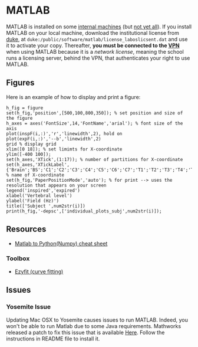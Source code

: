 # MATLAB

MATLAB is installed on some [internal machines](/computing-resources/neuropoly/README) (but [not yet all](https://github.com/neuropoly/computers/issues/326)). If you install MATLAB on your local machine, download the institutional license from [duke](/data/duke), at `duke:/public/software/matlab/license_laboslicsent.dat` and use it to activate your copy. Thereafter, **you must be connected to the [VPN](/computing-resources/neuropoly/README#vpn)** when using MATLAB because it is a _network license_, meaning the school runs a licensing server, behind the VPN, that authenticates your right to use MATLAB.

## Figures

Here is an example of how to display and print a figure:

```text
h_fig = figure
set(h_fig,'position',[500,100,800,350]); % set position and size of the figure
h_axes = axes('FontSize',14,'FontName','arial'); % font size of the axis
plot(inspF(i,:)','r','linewidth',2), hold on
plot(expF(i,:)','--b','linewidth',2)
grid % display grid
xlim([0 18]); % set limimts for X-coordinate
ylim([-400 100]);
set(h_axes,'XTick',(1:17)); % number of partitions for X-coordinate
set(h_axes,'XTickLabel',{'Brain';'BS';'C1';'C2';'C3';'C4';'C5';'C6';'C7';'T1';'T2';'T3';'T4';'T5';'T6';'T7';'T8'}); % name of X-coordinate
set(h_fig,'PaperPositionMode','auto'); % for print --> uses the resolution that appears on your screen
legend('inspired','expired')
xlabel('Vertebral level')
ylabel('Field (Hz)')
title(['Subject ',num2str(i)])
print(h_fig,'-depsc',['individual_plots_subj',num2str(i)]);
```

## Resources

* [Matlab to Python\(Numpy\) cheat sheet](http://mathesaurus.sourceforge.net/matlab-numpy.html)

### Toolbox <a id="toolbox"></a>

* [Ezyfit \(curve fitting\)](http://www.mathworks.com/matlabcentral/fileexchange/10176)

## Issues

### Yosemite Issue <a id="yosemite_issue"></a>

Updating Mac OSX to Yosemite causes issues to run MATLAB. Indeed, you won't be able to run Matlab due to some Java requirements. Mathworks released a patch to fix this issue that is available [Here](https://www.dropbox.com/s/bhr8f69bl4odlbc/Matlab2014_Yosemite_patch.zip?dl=0). Follow the instructions in README file to install it.

